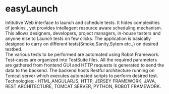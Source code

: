# easyLaunch
Intitutive Web interface to launch and schedule tests. It hides complexities of jenkins , yet provides intellegent resource aware scheduling mechanism. This allows designers, developers, project managers, in-house testers and anyone else to Launch tests on few clicks. The application is basically designed to carry on different tests(Smoke,Sanity,Sytem etc.,) on desired testbed.   
The various tests to be performed are automated using Robot Framework. Test-cases are organized into TestSuite files.
All the required parameters are gathered from frontend GUI and HTTP requests is generated to send the data to the backend. The backend hosts Restful architecture running on Tomcat server which executes automated scripts to perform desired test. Technologies:- HTML,ANGULARJS, HTTP, JERSEY FRAMEWORK, JAVA, REST ARCHITECTURE, TOMCAT SERVER, PYTHON, ROBOT FRAMEWORK.
